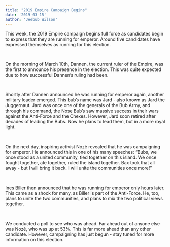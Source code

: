 ```yaml
---
title: "2019 Empire Campaign Begins"
date: '2019-03-15'
author: 'Jeebub Wilson'
---
```


This week, the 2019 Empire campaign begins full force as candidates begin to express that they are running for emperor. Around five candidates have expressed themselves as running for this election.

‎

On the morning of March 10th, Dannen, the current ruler of the Empire, was the first to announce his presence in the election. This was quite expected due to how successful Dannen’s ruling had been. 

‎

Shortly after Dannen announced he was running for emperor again, another military leader emerged. This bub’s name was Jard - also known as Jard the Juggernaut. Jard was once one of the generals of the Bub Army, and through his command, the Nose Bub’s saw massive success in their wars against the Anti-Force and the Chexes. However, Jard soon retired after decades of leading the Bubs. Now he plans to lead them, but in a more royal light.

‎

On the next day, inspiring activist Nozѐ revealed that he was campaigning for emperor. He announced this in one of his many speeches: “Bubs, we once stood as a united community, tied together on this island. We once fought together, ate together, ruled the island together. Bax took that all away - but I will bring it back. I will unite the communities once more!” 

‎

Ines Biller then announced that he was running for emperor only hours later. This came as a shock for many, as Biller is part of the Anti-Force. He, too, plans to unite the two communities, and plans to mix the two political views together. 

‎

We conducted a poll to see who was ahead. Far ahead out of anyone else was Nozѐ, who was up at 53%. This is far more ahead than any other candidate. However, campaigning has just begun - stay tuned for more information on this election. 